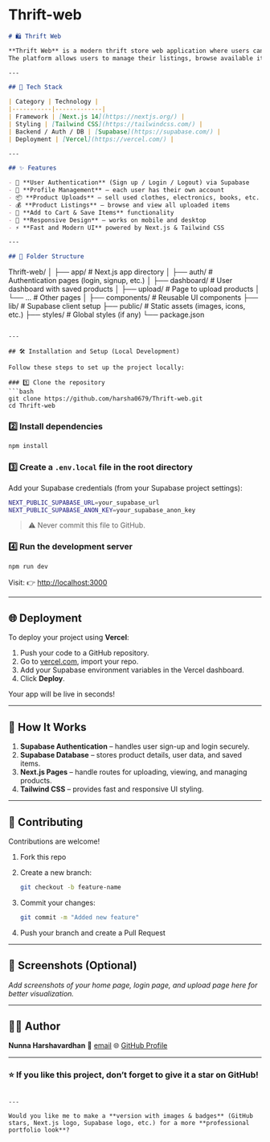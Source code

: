 
 # Thrift-web





```markdown
# 🛍️ Thrift Web

**Thrift Web** is a modern thrift store web application where users can **sign up, log in, and sell their pre-owned items** such as clothes, electronics, books, and more.  
The platform allows users to manage their listings, browse available items, and connect with buyers — built with a clean UI and efficient backend integration.

---

## 🚀 Tech Stack

| Category | Technology |
|-----------|-------------|
| Framework | [Next.js 14](https://nextjs.org/) |
| Styling | [Tailwind CSS](https://tailwindcss.com/) |
| Backend / Auth / DB | [Supabase](https://supabase.com/) |
| Deployment | [Vercel](https://vercel.com/) |

---

## ✨ Features

- 🔐 **User Authentication** (Sign up / Login / Logout) via Supabase  
- 🧍 **Profile Management** – each user has their own account  
- 📦 **Product Uploads** – sell used clothes, electronics, books, etc.  
- 💰 **Product Listings** – browse and view all uploaded items  
- 🛒 **Add to Cart & Save Items** functionality  
- 📱 **Responsive Design** – works on mobile and desktop  
- ⚡ **Fast and Modern UI** powered by Next.js & Tailwind CSS  

---

## 🧩 Folder Structure

```

Thrift-web/
│
├── app/                  # Next.js app directory
│   ├── auth/             # Authentication pages (login, signup, etc.)
│   ├── dashboard/        # User dashboard with saved products
│   ├── upload/           # Page to upload products
│   └── ...               # Other pages
│
├── components/           # Reusable UI components
├── lib/                  # Supabase client setup
├── public/               # Static assets (images, icons, etc.)
├── styles/               # Global styles (if any)
└── package.json

````

---

## 🛠️ Installation and Setup (Local Development)

Follow these steps to set up the project locally:

### 1️⃣ Clone the repository
```bash
git clone https://github.com/harsha0679/Thrift-web.git
cd Thrift-web
````

### 2️⃣ Install dependencies

```bash
npm install
```

### 3️⃣ Create a `.env.local` file in the root directory

Add your Supabase credentials (from your Supabase project settings):

```bash
NEXT_PUBLIC_SUPABASE_URL=your_supabase_url
NEXT_PUBLIC_SUPABASE_ANON_KEY=your_supabase_anon_key
```

> ⚠️ Never commit this file to GitHub.

### 4️⃣ Run the development server

```bash
npm run dev
```

Visit:
👉 [http://localhost:3000](http://localhost:3000)

---

## 🌐 Deployment

To deploy your project using **Vercel**:

1. Push your code to a GitHub repository.
2. Go to [vercel.com](https://vercel.com/), import your repo.
3. Add your Supabase environment variables in the Vercel dashboard.
4. Click **Deploy**.

Your app will be live in seconds!

---

## 🧠 How It Works

1. **Supabase Authentication** – handles user sign-up and login securely.
2. **Supabase Database** – stores product details, user data, and saved items.
3. **Next.js Pages** – handle routes for uploading, viewing, and managing products.
4. **Tailwind CSS** – provides fast and responsive UI styling.

---

## 🤝 Contributing

Contributions are welcome!

1. Fork this repo
2. Create a new branch:

   ```bash
   git checkout -b feature-name
   ```
3. Commit your changes:

   ```bash
   git commit -m "Added new feature"
   ```
4. Push your branch and create a Pull Request

---

## 📸 Screenshots (Optional)

*Add screenshots of your home page, login page, and upload page here for better visualization.*

---



## 👨‍💻 Author

**Nunna Harshavardhan**
📧 [email](harshavardhannunna944@gmail.com)
🌐 [GitHub Profile](https://github.com/harsha0679)

---

### ⭐ If you like this project, don’t forget to give it a star on GitHub!

```

---

Would you like me to make a **version with images & badges** (GitHub stars, Next.js logo, Supabase logo, etc.) for a more **professional portfolio look**?
```

